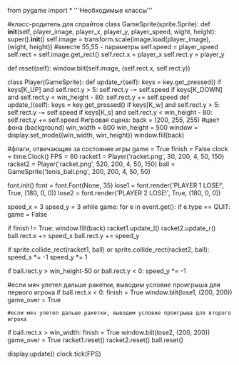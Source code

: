 from pygame import *
'''Необходимые классы'''
 
#класс-родитель для спрайтов
class GameSprite(sprite.Sprite):
   def __init__(self, player_image, player_x, player_y, player_speed, wight, height):
      super().__init__()
      self.image = transform.scale(image.load(player_image), (wight, height)) #вместе 55,55 - параметры
      self.speed = player_speed
      self.rect = self.image.get_rect()
      self.rect.x = player_x
      self.rect.y = player_y
 
   def reset(self):
      window.blit(self.image, (self.rect.x, self.rect.y))
       
class Player(GameSprite):
   def update_r(self):
      keys = key.get_pressed()
      if keys[K_UP] and self.rect.y > 5:
         self.rect.y -= self.speed
      if keys[K_DOWN] and self.rect.y < win_height - 80:
         self.rect.y += self.speed
   def update_l(self):
      keys = key.get_pressed()
      if keys[K_w] and self.rect.y > 5:
         self.rect.y -= self.speed
      if keys[K_s] and self.rect.y < win_height - 80:
         self.rect.y += self.speed
#игровая сцена:
back = (200, 255, 255) #цвет фона (background)
win_width = 600
win_height = 500
window = display.set_mode((win_width, win_height))
window.fill(back)
 
#флаги, отвечающие за состояние игры
game = True
finish = False
clock = time.Clock()
FPS = 60
racket1 = Player('racket.png', 30, 200, 4, 50, 150) 
racket2 = Player('racket.png', 520, 200, 4, 50, 150)
ball = GameSprite('tenis_ball.png', 200, 200, 4, 50, 50)
 
font.init()
font = font.Font(None, 35)
lose1 = font.render('PLAYER 1 LOSE!', True, (180, 0, 0))
lose2 = font.render('PLAYER 2 LOSE!', True, (180, 0, 0))
 
speed_x = 3
speed_y = 3
while game:
   for e in event.get():
      if e.type == QUIT:
         game = False
  
   if finish != True:
      window.fill(back)
      racket1.update_l()
      racket2.update_r()
      ball.rect.x += speed_x
      ball.rect.y += speed_y
 
   if sprite.collide_rect(racket1, ball) or sprite.collide_rect(racket2, ball):
      speed_x *= -1
      speed_y *= 1
    
   if ball.rect.y > win_height-50 or ball.rect.y < 0:
      speed_y *= -1
 
   #если мяч улетел дальше ракетки, выводим условие проигрыша для первого игрока
   if ball.rect.x < 0:
      finish = True
      window.blit(lose1, (200, 200))
      game_over = True
 
    #если мяч улетел дальше ракетки, выводим условие проигрыша для второго игрока
   if ball.rect.x > win_width:
      finish = True
      window.blit(lose2, (200, 200))
      game_over = True
      racket1.reset()
      racket2.reset()
      ball.reset()
 
   display.update()
   clock.tick(FPS)

